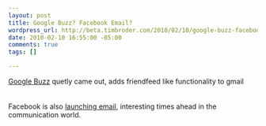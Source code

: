 ```yaml
--- 
layout: post
title: Google Buzz? Facebook Email?
wordpress_url: http://beta.timbroder.com/2010/02/10/google-buzz-facebook-email/
date: 2010-02-10 16:55:00 -05:00
comments: true
tags: []

---
```

<a href="http://www.google.com/buzz">Google Buzz</a> quetly came out, adds friendfeed like functionality to gmail<br />
<br />
<br />
Facebook is also <a href="http://gizmodo.com/5465353/facebook-eyes-webmail-with-project-titan">launching email</a>, interesting times ahead in the communication world.<br />
&nbsp;
